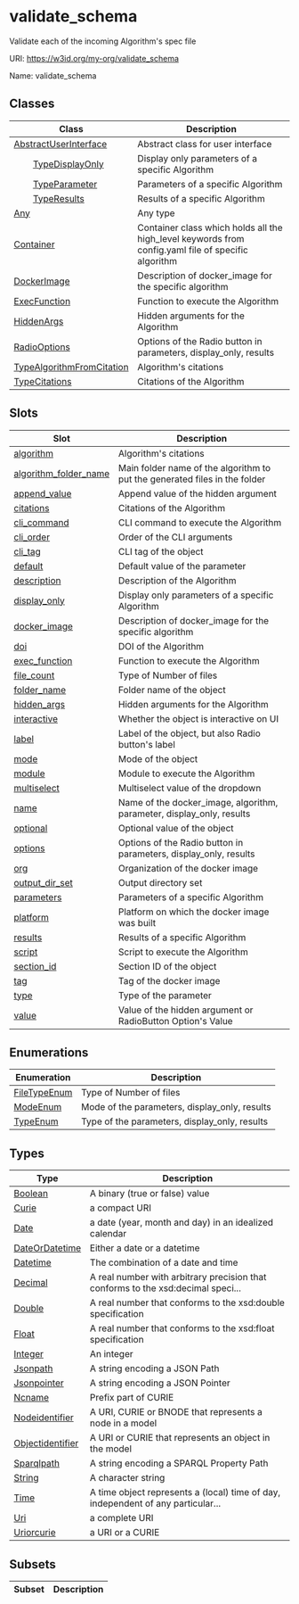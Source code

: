 # validate_schema

Validate each of the incoming Algorithm's spec file

URI: https://w3id.org/my-org/validate_schema

Name: validate_schema



## Classes

| Class | Description |
| --- | --- |
| [AbstractUserInterface](AbstractUserInterface.md) | Abstract class for user interface |
| &nbsp;&nbsp;&nbsp;&nbsp;&nbsp;&nbsp;&nbsp;&nbsp;[TypeDisplayOnly](TypeDisplayOnly.md) | Display only parameters of a specific Algorithm |
| &nbsp;&nbsp;&nbsp;&nbsp;&nbsp;&nbsp;&nbsp;&nbsp;[TypeParameter](TypeParameter.md) | Parameters of a specific Algorithm |
| &nbsp;&nbsp;&nbsp;&nbsp;&nbsp;&nbsp;&nbsp;&nbsp;[TypeResults](TypeResults.md) | Results of a specific Algorithm |
| [Any](Any.md) | Any type |
| [Container](Container.md) | Container class which holds all the high_level keywords from config.yaml file of specific algorithm |
| [DockerImage](DockerImage.md) | Description of docker_image for the specific algorithm |
| [ExecFunction](ExecFunction.md) | Function to execute the Algorithm |
| [HiddenArgs](HiddenArgs.md) | Hidden arguments for the Algorithm |
| [RadioOptions](RadioOptions.md) | Options of the Radio button in parameters, display_only, results |
| [TypeAlgorithmFromCitation](TypeAlgorithmFromCitation.md) | Algorithm's citations |
| [TypeCitations](TypeCitations.md) | Citations of the Algorithm |



## Slots

| Slot | Description |
| --- | --- |
| [algorithm](algorithm.md) | Algorithm's citations |
| [algorithm_folder_name](algorithm_folder_name.md) | Main folder name of the algorithm to put the generated files in the folder |
| [append_value](append_value.md) | Append value of the hidden argument |
| [citations](citations.md) | Citations of the Algorithm |
| [cli_command](cli_command.md) | CLI command to execute the Algorithm |
| [cli_order](cli_order.md) | Order of the CLI arguments |
| [cli_tag](cli_tag.md) | CLI tag of the object |
| [default](default.md) | Default value of the parameter |
| [description](description.md) | Description of the Algorithm |
| [display_only](display_only.md) | Display only parameters of a specific Algorithm |
| [docker_image](docker_image.md) | Description of docker_image for the specific algorithm |
| [doi](doi.md) | DOI of the Algorithm |
| [exec_function](exec_function.md) | Function to execute the Algorithm |
| [file_count](file_count.md) | Type of Number of files |
| [folder_name](folder_name.md) | Folder name of the object |
| [hidden_args](hidden_args.md) | Hidden arguments for the Algorithm |
| [interactive](interactive.md) | Whether the object is interactive on UI |
| [label](label.md) | Label of the object, but also Radio button's label |
| [mode](mode.md) | Mode of the object |
| [module](module.md) | Module to execute the Algorithm |
| [multiselect](multiselect.md) | Multiselect value of the dropdown |
| [name](name.md) | Name of the docker_image, algorithm, parameter, display_only, results |
| [optional](optional.md) | Optional value of the object |
| [options](options.md) | Options of the Radio button in parameters, display_only, results |
| [org](org.md) | Organization of the docker image |
| [output_dir_set](output_dir_set.md) | Output directory set |
| [parameters](parameters.md) | Parameters of a specific Algorithm |
| [platform](platform.md) | Platform on which the docker image was built |
| [results](results.md) | Results of a specific Algorithm |
| [script](script.md) | Script to execute the Algorithm |
| [section_id](section_id.md) | Section ID of the object |
| [tag](tag.md) | Tag of the docker image |
| [type](type.md) | Type of the parameter |
| [value](value.md) | Value of the hidden argument or RadioButton Option's Value |


## Enumerations

| Enumeration | Description |
| --- | --- |
| [FileTypeEnum](FileTypeEnum.md) | Type of Number of files |
| [ModeEnum](ModeEnum.md) | Mode of the parameters, display_only, results |
| [TypeEnum](TypeEnum.md) | Type of the parameters, display_only, results |


## Types

| Type | Description |
| --- | --- |
| [Boolean](Boolean.md) | A binary (true or false) value |
| [Curie](Curie.md) | a compact URI |
| [Date](Date.md) | a date (year, month and day) in an idealized calendar |
| [DateOrDatetime](DateOrDatetime.md) | Either a date or a datetime |
| [Datetime](Datetime.md) | The combination of a date and time |
| [Decimal](Decimal.md) | A real number with arbitrary precision that conforms to the xsd:decimal speci... |
| [Double](Double.md) | A real number that conforms to the xsd:double specification |
| [Float](Float.md) | A real number that conforms to the xsd:float specification |
| [Integer](Integer.md) | An integer |
| [Jsonpath](Jsonpath.md) | A string encoding a JSON Path |
| [Jsonpointer](Jsonpointer.md) | A string encoding a JSON Pointer |
| [Ncname](Ncname.md) | Prefix part of CURIE |
| [Nodeidentifier](Nodeidentifier.md) | A URI, CURIE or BNODE that represents a node in a model |
| [Objectidentifier](Objectidentifier.md) | A URI or CURIE that represents an object in the model |
| [Sparqlpath](Sparqlpath.md) | A string encoding a SPARQL Property Path |
| [String](String.md) | A character string |
| [Time](Time.md) | A time object represents a (local) time of day, independent of any particular... |
| [Uri](Uri.md) | a complete URI |
| [Uriorcurie](Uriorcurie.md) | a URI or a CURIE |


## Subsets

| Subset | Description |
| --- | --- |
